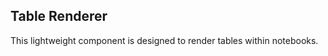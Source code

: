 <!-- @id hRSxKOlGreQXv0uvET7oS4 -->
## Table Renderer

This lightweight component is designed to render tables within notebooks.

&nbsp;